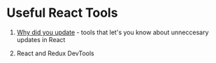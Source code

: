 # Useful React Tools

1. [Why did you update](https://github.com/maicki/why-did-you-update) - tools that let's you know about unneccesary updates in React

2. React and Redux DevTools